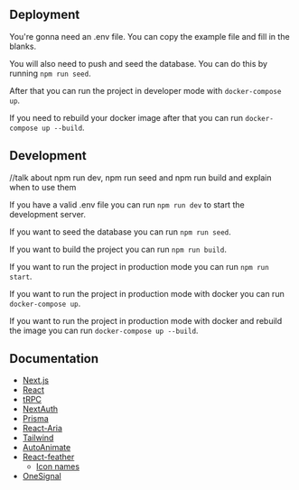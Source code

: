 ## Deployment

You're gonna need an .env file. You can copy the example file and fill in the blanks.

You will also need to push and seed the database. You can do this by running `npm run seed`.

After that you can run the project in developer mode with `docker-compose up`.

If you need to rebuild your docker image after that you can run `docker-compose up --build`.

## Development

//talk about npm run dev, npm run seed and npm run build and explain when to use them

If you have a valid .env file you can run `npm run dev` to start the development server.

If you want to seed the database you can run `npm run seed`.

If you want to build the project you can run `npm run build`.

If you want to run the project in production mode you can run `npm run start`.

If you want to run the project in production mode with docker you can run `docker-compose up`.

If you want to run the project in production mode with docker and rebuild the image you can run `docker-compose up --build`.

## Documentation

- [Next.js](https://nextjs.org/docs)
- [React](https://reactjs.org/docs/getting-started.html)
- [tRPC](https://trpc.io/docs/introduction)
- [NextAuth](https://next-auth.js.org/getting-started/example)
- [Prisma](https://www.prisma.io/docs/)
- [React-Aria](https://react-spectrum.adobe.com/react-aria/getting-started.html)
- [Tailwind](https://tailwindcss.com/docs)
- [AutoAnimate](https://auto-animate.formkit.com/#usage)
- [React-feather](https://github.com/feathericons/react-feather#readme)
  - [Icon names](https://feathericons.com/)
- [OneSignal](https://documentation.onesignal.com)
